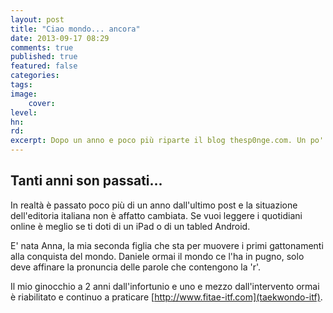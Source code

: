 ```yaml
---
layout: post
title: "Ciao mondo... ancora"
date: 2013-09-17 08:29
comments: true
published: true
featured: false
categories: 
tags: 
image:
	cover:
level:
hn: 
rd: 
excerpt: Dopo un anno e poco più riparte il blog thesp0nge.com. Un po' perché gli amici vogliono un blog in italiano che non parli di security, un po' perché lo voglio anche io...
---
```


## Tanti anni son passati...

In realtà è passato poco più di un anno dall'ultimo post e la situazione
dell'editoria italiana non è affatto cambiata. Se vuoi leggere i quotidiani
online è meglio se ti doti di un iPad o di un tabled Android.

E' nata Anna, la mia seconda figlia che sta per muovere i primi gattonamenti
alla conquista del mondo. Daniele ormai il mondo ce l'ha in pugno, solo deve
affinare la pronuncia delle parole che contengono la 'r'.

Il mio ginocchio a 2 anni dall'infortunio e uno e mezzo dall'intervento ormai è
riabilitato e continuo a praticare [http://www.fitae-itf.com](taekwondo-itf).


